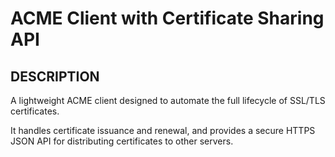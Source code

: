# ACME Client with Certificate Sharing API

## DESCRIPTION

A lightweight ACME client designed to automate the full lifecycle of SSL/TLS certificates.

It handles certificate issuance and renewal, and provides a secure HTTPS JSON API for distributing certificates to other servers.

